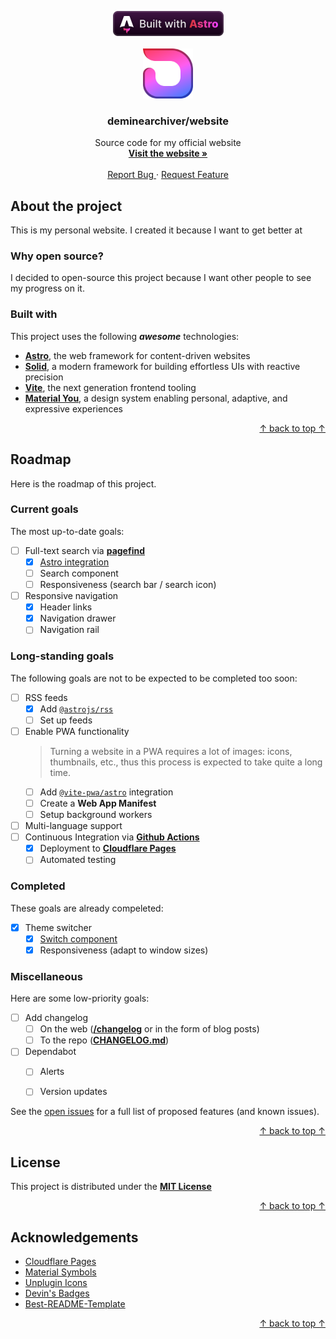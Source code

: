 <a name="readme-top"></a>

<div align="center">
  <img
    src=".github/images/badges/built-with/astro/compact_vector.svg"
    height="40">
</div>

<br />
<div align="center">
  <a href="https://github.com/deminearchiver/website">
    <img src=".github/images/logo.svg" alt="Logo" width="80" height="80">
  </a>
  <h3>deminearchiver/website</h3>
  <p>
    <span>Source code for my official website</span>
    <br />
    <a href="https://deminearchiver.pages.dev">
      <strong>Visit the website »</strong>
    </a>
    <br />
    <br />
    <a href="https://github.com/deminearchiver/website/issues/new">
      Report Bug
    </a>
    ·
    <a href="https://github.com/deminearchiver/website/issues/new">
      Request Feature
    </a>
  </p>
</div>

## About the project

This is my personal website. I created it because I want to get better at

### Why open source?

I decided to open-source this project because I want other people to see my progress on it.

### Built with

This project uses the following ***awesome*** technologies:

- [**Astro**](https://astro.build/ "astro.build"), the web framework for content-driven websites
- [**Solid**](https://solidjs.com/ "solidjs.com"), a modern framework for building effortless UIs with reactive precision
- [**Vite**](https://vitejs.dev/ "vitejs.dev"), the next generation frontend tooling
- [**Material You**](https://m3.material.io/ "m3.material.io"), a design system enabling personal, adaptive, and expressive experiences




<p align="right"><a href="#readme-top">↑ back to top ↑</a></p>



## Roadmap

Here is the roadmap of this project.

### Current goals

The most up-to-date goals:

- [ ] Full-text search via [**pagefind**](https://pagefind.app/)
  - [x] [Astro integration](/packages/astro/pagefind/)
  - [ ] Search component
  - [ ] Responsiveness (search bar / search icon)
- [ ] Responsive navigation
  - [x] Header links
  - [x] Navigation drawer
  - [ ] Navigation rail

### Long-standing goals

The following goals are not to be expected to be completed too soon:

- [ ] RSS feeds
  - [x] Add [`@astrojs/rss`](https://www.npmjs.com/package/@astrojs/rss)
  - [ ] Set up feeds
- [ ] Enable PWA functionality
  > Turning a website in a PWA requires a lot of images: icons, thumbnails, etc., thus this process is expected to take quite a long time.
  - [ ] Add [`@vite-pwa/astro`](https://github.com/vite-pwa/astro) integration
  - [ ] Create a **Web App Manifest**
  - [ ] Setup background workers
- [ ] Multi-language support
- [ ] Continuous Integration via [**Github Actions**](https://github.com/features/actions/)
  - [x] Deployment to [**Cloudflare Pages**](https://pages.cloudflare.com/)
  - [ ] Automated testing

### Completed

These goals are already compeleted:

- [x] Theme switcher
  - [x] [Switch component](/packages/material/solid/components/switch/)
  - [x] Responsiveness (adapt to window sizes)

### Miscellaneous

Here are some low-priority goals:

- [ ] Add changelog
  - [ ] On the web ([**/changelog**](https://deminearchiver.pages.dev/changelog) or in the form of blog posts)
  - [ ] To the repo ([**CHANGELOG.md**](CHANGELOG.md))
- [ ] Dependabot
  - [ ] Alerts
  - [ ] Version updates


See the [open issues](https://github.com/deminearchiver/website/issues) for a full list of proposed features (and known issues).

<p align="right"><a href="#readme-top">↑ back to top ↑</a></p>



## License

This project is distributed under the [**MIT License**](LICENSE)

<p align="right"><a href="#readme-top">↑ back to top ↑</a></p>

## Acknowledgements

* [Cloudflare Pages](https://pages.cloudflare.com/)
* [Material Symbols](https://fonts.google.com/icons/)
* [Unplugin Icons](https://react-icons.github.io/react-icons/search/)
* [Devin's Badges](https://github.com/intergrav/devins-badges/)
* [Best-README-Template](https://github.com/othneildrew/Best-README-Template)

<p align="right"><a href="#readme-top">↑ back to top ↑</a></p>
